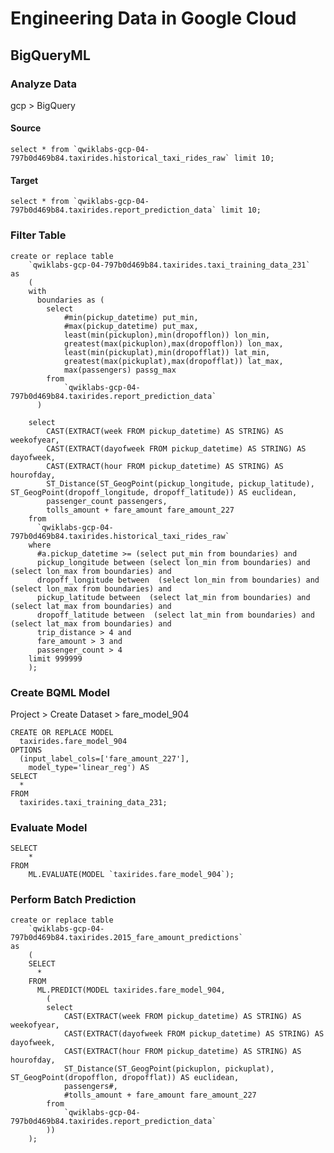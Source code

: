 # Engineering Data in Google Cloud

## BigQueryML

### Analyze Data

gcp > BigQuery  

#### Source

    select * from `qwiklabs-gcp-04-797b0d469b84.taxirides.historical_taxi_rides_raw` limit 10;

#### Target

    select * from `qwiklabs-gcp-04-797b0d469b84.taxirides.report_prediction_data` limit 10;

### Filter Table

    create or replace table
        `qwiklabs-gcp-04-797b0d469b84.taxirides.taxi_training_data_231`
    as
        (
        with
          boundaries as (
            select
                #min(pickup_datetime) put_min,
                #max(pickup_datetime) put_max,
                least(min(pickuplon),min(dropofflon)) lon_min,
                greatest(max(pickuplon),max(dropofflon)) lon_max,
                least(min(pickuplat),min(dropofflat)) lat_min,
                greatest(max(pickuplat),max(dropofflat)) lat_max,
                max(passengers) passg_max
            from 
                `qwiklabs-gcp-04-797b0d469b84.taxirides.report_prediction_data`
          )

        select
            CAST(EXTRACT(week FROM pickup_datetime) AS STRING) AS weekofyear,
            CAST(EXTRACT(dayofweek FROM pickup_datetime) AS STRING) AS dayofweek,
            CAST(EXTRACT(hour FROM pickup_datetime) AS STRING) AS hourofday,
            ST_Distance(ST_GeogPoint(pickup_longitude, pickup_latitude), ST_GeogPoint(dropoff_longitude, dropoff_latitude)) AS euclidean,
            passenger_count passengers,
            tolls_amount + fare_amount fare_amount_227
        from
          `qwiklabs-gcp-04-797b0d469b84.taxirides.historical_taxi_rides_raw`
        where
          #a.pickup_datetime >= (select put_min from boundaries) and
          pickup_longitude between (select lon_min from boundaries) and (select lon_max from boundaries) and
          dropoff_longitude between  (select lon_min from boundaries) and (select lon_max from boundaries) and
          pickup_latitude between  (select lat_min from boundaries) and (select lat_max from boundaries) and
          dropoff_latitude between  (select lat_min from boundaries) and (select lat_max from boundaries) and
          trip_distance > 4 and
          fare_amount > 3 and
          passenger_count > 4
        limit 999999
        );

### Create BQML Model

Project > Create Dataset > fare_model_904

    CREATE OR REPLACE MODEL
      taxirides.fare_model_904
    OPTIONS
      (input_label_cols=['fare_amount_227'],
        model_type='linear_reg') AS
    SELECT
      *
    FROM
      taxirides.taxi_training_data_231;

### Evaluate Model

    SELECT
        *
    FROM
        ML.EVALUATE(MODEL `taxirides.fare_model_904`);

### Perform Batch Prediction

    create or replace table
        `qwiklabs-gcp-04-797b0d469b84.taxirides.2015_fare_amount_predictions`
    as
        (
        SELECT
          *
        FROM
          ML.PREDICT(MODEL taxirides.fare_model_904,
            (
            select
                CAST(EXTRACT(week FROM pickup_datetime) AS STRING) AS weekofyear,
                CAST(EXTRACT(dayofweek FROM pickup_datetime) AS STRING) AS dayofweek,
                CAST(EXTRACT(hour FROM pickup_datetime) AS STRING) AS hourofday,
                ST_Distance(ST_GeogPoint(pickuplon, pickuplat), ST_GeogPoint(dropofflon, dropofflat)) AS euclidean,
                passengers#,
                #tolls_amount + fare_amount fare_amount_227
            from
                `qwiklabs-gcp-04-797b0d469b84.taxirides.report_prediction_data`
            ))
        );
